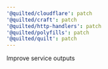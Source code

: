 ```yaml
---
'@quilted/cloudflare': patch
'@quilted/craft': patch
'@quilted/http-handlers': patch
'@quilted/polyfills': patch
'@quilted/quilt': patch
---
```


Improve service outputs
